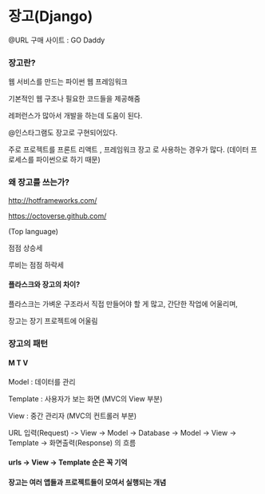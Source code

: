 # 장고(Django)

@URL 구매 사이트 : GO Daddy

### 장고란?

웹 서비스를 만드는 파이썬 웹 프레임워크



기본적인 웹 구조나 필요한 코드들을 제공해줌



레퍼런스가 많아서 개발을 하는데 도움이 된다.



@인스타그램도 장고로 구현되어있다.



주로 프로젝트를 프론트 리액트 , 프레임워크 장고 로 사용하는 경우가 많다. (데이터 프로세스를 파이썬으로 하기 때문)



### 왜 장고를 쓰는가?

 http://hotframeworks.com/ 

 https://octoverse.github.com/ 

(Top language)



점점 상승세

루비는 점점 하락세



#### 플라스크와 장고의 차이?

플라스크는 가벼운 구조라서 직접 만들어야 할 게 많고, 간단한 작업에 어울리며, 

장고는 장기 프로젝트에 어울림





### 장고의 패턴

#### M T V

Model : 데이터를 관리

Template : 사용자가 보는 화면 (MVC의 View 부분)

View : 중간 관리자 (MVC의 컨트롤러 부분)



URL 입력(Request) -> View -> Model -> Database -> Model -> View -> Template -> 화면출력(Response) 의 흐름





#### urls -> View -> Template 순은 꼭 기억





#### 장고는 여러 앱들과 프로젝트들이 모여서 실행되는 개념

#### 

